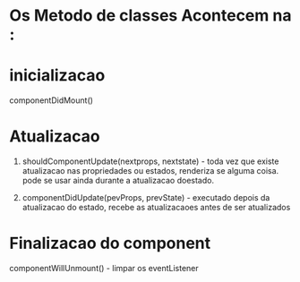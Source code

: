 
# Os Metodo de classes Acontecem na  :

# inicializacao
componentDidMount()

# Atualizacao
1. shouldComponentUpdate(nextprops, nextstate) - toda vez que existe atualizacao nas propriedades ou estados,  renderiza se alguma coisa.
pode se usar ainda durante a atualizacao doestado.

2. componentDidUpdate(pevProps, prevState) - executado depois da atualizacao do estado, recebe as atualizacaoes antes de ser atualizados

# Finalizacao do component
componentWillUnmount() - limpar os eventListener

